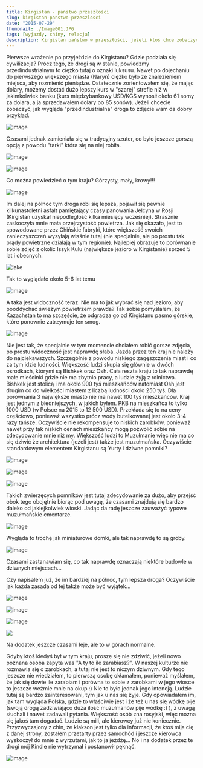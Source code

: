 ```yaml
---
title: Kirgistan - państwo przeszłości
slug: kirgistan-panstwo-przeszlosci
date: "2015-07-29"
thumbnail: ./Image001.JPG
tags: [wyjazdy, chiny, relacja]
description: Kirgistan państwo w przeszłości, jeżeli ktoś chce zobaczyć jak wygląda państwo zatrzymana w czasach przed upadkiem ZSRR, polecam się wybrać.
---
```

Pierwsze wrażenie po przyjeździe do Kirgistanu? Gdzie podziała się cywilizacja? Prócz tego, że drogi są w stanie, powiedzmy przedindustrialnym to ciężko tutaj o oznaki luksusu. Nawet po dojechaniu do pierwszego większego miasta (Naryn) ciężko było ze znalezieniem miejsca, aby rozmienić pieniądze. Ostatecznie zorientowałem się, że mając dolary, możemy dostać dużo lepszy kurs w "szarej" strefie niż w jakimkolwiek banku (kurs międzybankowy USD/KGS wynosił około 61 somy za dolara, a ja sprzedawałem dolary po 85 sonów). Jeżeli chcecie zobaczyć, jak wygląda "przedindustrialna" droga to zdjęcie wam da dobry przykład.

![image](./Image005.JPG)

Czasami jednak zamieniała się w tradycyjny szuter, co było jeszcze gorszą opcją z powodu "tarki" która się na niej robiła.

![image](./Image002.JPG)

![image](./Image003.JPG)

Co można powiedzieć o tym kraju? Górzysty, mały, krowy!!!

![image](./Image012.JPG)

Im dalej na północ tym droga robi się lepsza, pojawił się pewnie kilkunastoletni asfalt pamiętający czasy panowania Jelcyna w Rosji (Kirgistan uzyskał niepodległość kilka miesięcy wcześniej). Strasznie zaskoczyła mnie mała przejrzystość powietrza. Jak się okazało, jest to spowodowane przez Chińskie fabryki, które większość swoich zanieczyszczeń wysyłają właśnie tutaj (nie specjalnie, ale po prostu tak prądy powietrzne działają w tym regionie). Najlepiej obrazuje to porównanie sobie zdjęć z okolic Issyk Kulu (największe jezioro w Kirgistanie) sprzed 5 lat i obecnych.

![lake](./lake.jpeg)

Tak to wyglądało około 5-6 lat temu

![image](./Image020.JPG)

A taka jest widoczność teraz. Nie ma to jak wybrać się nad jezioro, aby pooddychać świeżym powietrzem prawda? Tak sobie pomyślałem, że Kazachstan to ma szczęście, że odgradza go od Kirgistanu pasmo górskie, które ponownie zatrzymuje ten smog.

![image](./Image019.JPG)

Nie jest tak, że specjalnie w tym momencie chciałem robić gorsze zdjęcia, po prostu widoczność jest naprawdę słaba. Jazda przez ten kraj nie należy do najciekawszych. Szczególnie z powodu niskiego zagęszczenia miast i co za tym idzie ludności. Większość ludzi skupia się głównie w dwóch ośrodkach, którymi są Bishkek oraz Osh. Cała reszta kraju to tak naprawdę małe mieścinki gdzie nie ma zbytnio pracy, a ludzie żyją z rolnictwa. Bishkek jest stolicą i ma około 900 tyś mieszkańców natomiast Osh jest drugim co do wielkości miastem z liczbą ludności około 250 tyś. Dla porównania 3 największe miasto nie ma nawet 100 tyś mieszkańców. Kraj jest jednym z biedniejszych, w jakich byłem. PKB na mieszkańca to tylko 1000 USD (w Polsce na 2015 to 12 500 USD). Przekłada się to na ceny częściowo, ponieważ wszystko prócz wody butelkowanej jest około 3-4 razy tańsze. Oczywiście nie rekompensuje to niskich zarobków, ponieważ nawet przy tak niskich cenach mieszkańcy mogą pozwolić sobie na zdecydowanie mnie niż my. Większość ludzi to Muzułmanie więc nie ma co się dziwić że architektura (jeżeli jest) także jest muzułmańska. Oczywiście standardowym elementem Kirgistanu są Yurty i dziwne pomniki?

![image](./Image011.JPG)

![image](./Image013.JPG)

![image](./Image008.JPG)

Takich zwierzęcych pomników jest tutaj zdecydowanie za dużo, aby przejść obok tego obojętnie biorąc pod uwagę, że czasami znajdują się bardzo daleko od jakiejkolwiek wioski. Jadąc da radę jeszcze zauważyć typowe muzułmańskie cmentarze.

![image](./Image006.JPG)

Wygląda to trochę jak miniaturowe domki, ale tak naprawdę to są groby. 

![image](./Image004.JPG)

Czasami zastanawiam się, co tak naprawdę oznaczają niektóre budowle w dziwnych miejscach...

Czy napisałem już, że im bardziej na północ, tym lepsza droga? Oczywiście jak każda zasada od tej także może być wyjątek...

![image](./Image015.JPG)

![image](./Image014.JPG)

![image](./Image023.JPG)

<img src="./Image017.JPG" />

Na dodatek jeszcze czasami leje, ale to w górach normalne. 

Gdyby ktoś kiedyś był w tym kraju, proszę się nie zdziwić, jeżeli nowo poznana osoba zapyta was "A ty to ile zarabiasz?". W naszej kulturze nie rozmawia się o zarobkach, a tutaj nie jest to niczym dziwnym. Gdy tego jeszcze nie wiedziałem, to pierwszą osobę okłamałem, ponieważ myślałem, że jak się dowie ile zarabiam i porówna to sobie z zarobkami w jego wiosce to jeszcze weźmie mnie na okup :) Nie to było jednak jego intencją. Ludzie tutaj są bardzo zainteresowani, tym jak u nas się żyje. Gdy opowiadałem im, jak tam wygląda Polska, gdzie to właściwie jest i że też u nas się wódkę pije (swoją drogą zadziwiająco duża ilość muzułmanów pije wódkę :) ), z uwagą słuchali i nawet zadawali pytania. Większość osób zna rosyjski, więc można się jakoś tam dogadać. Ludzie są mili, ale kierowcy już nie koniecznie. Przyzwyczajony z chin, że klakson jest tylko dla informacji, że ktoś mija cię z danej strony, zostałem przetarty przez samochód i jeszcze kierowca wyskoczył do mnie z wyrzutami, jak to ja jeżdżę... No i na dodatek przez te drogi mój Kindle nie wytrzymał i postanowił pęknąć.

![image](./Image024.JPG)